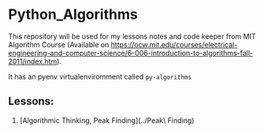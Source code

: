 # Python_Algorithms
This repository will be used for my lessons notes and code keeper from MIT Algorithm Course (Available on https://ocw.mit.edu/courses/electrical-engineering-and-computer-science/6-006-introduction-to-algorithms-fall-2011/index.htm). 

It has an pyenv virtualenviromment called ```py-algorithms```

## Lessons:
 1. [Algorithmic Thinking, Peak Finding](../Peak\ Finding)